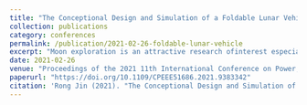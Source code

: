 ```yaml
---
title: "The Conceptional Design and Simulation of a Foldable Lunar Vehicle"
collection: publications
category: conferences
permalink: /publication/2021-02-26-foldable-lunar-vehicle
excerpt: "Moon exploration is an attractive research ofinterest especially along with the development of lunar vehicletechnologies in the past decades. Here, a small lunar vehicleprototype with a foldable mechanism was proposed. It can foldand unfold in the lunar environment, which can reduce the volumeby about 20%. The robotic arm of the lunar rover whichincorporates the camera into its end-effector also helps reduce thenumber of vision sensors and extra energy consumption. Besides,a combination of solar panels and compact nuclear batteries canensure the rover's endurance of operation on the moon. Inaddition, the folding process of the lunar rover, the ability to gouphill and downhill, and the ability to pass over obstacles aresimulated in SOLIDWORKS MOTION. Accordingly, twooptimization schemes, including adding more suspension systemsand automatic route planning systems, are proposed. With thedevelopment of the foldable lunar vehicle, it became possible forlarge number of lunar vehicles to be sent to the moon in one time,which also provided the basis for the commercialization of themoon landing."
date: 2021-02-26
venue: "Proceedings of the 2021 11th International Conference on Power, Energy and Electrical Engineering (CPEEE), pp. 272-280, Shiga, Japan"
paperurl: "https://doi.org/10.1109/CPEEE51686.2021.9383342"
citation: 'Rong Jin (2021). "The Conceptional Design and Simulation of a Foldable Lunar Vehicle." In <i>Proceedings of the 2021 11th International Conference on Power, Energy and Electrical Engineering (CPEEE)</i>, pp. 272-280. February 26-28, 2021, Shiga, Japan. DOI: 10.1109/CPEEE51686.2021.9383342'
---
```

